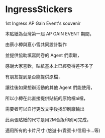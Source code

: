 IngressStickers
===============
1st Ingress AP Gain Event's souvenir

本貼紙為台灣第一屆 AP GAIN EVENT 期間，

由蔡小樽與夏小雪共同設計製作

並提供協助填寫問卷的 Agent 們索取，

感謝大家喜歡，貼紙基本上已經發得差不多了

有朋友提到是否能提供原檔，

讓往後如果想辦活動的其他 Agent 們能使用，

所以小樽在此直接提供貼紙的原始檔ai檔，

需要者可以自行更改文字後找印刷廠輸出

此兩張貼紙的尺寸是用2M合版印刷可完成，

適用所有的卡片尺寸 (悠遊卡/貴賓卡/信用卡...等)
